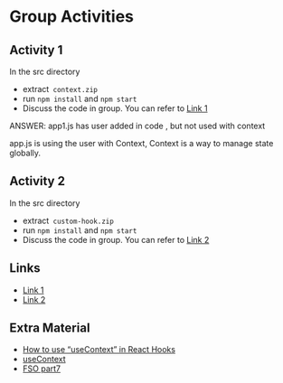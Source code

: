 # Group Activities

## Activity 1
In the src directory
- extract` context.zip`
- run `npm install` and `npm start`
- Discuss the code in group. You can refer to [Link 1](#links)

ANSWER:
app1.js has user added in code , but not used with context

app.js is using the user with Context, Context is a way to manage state globally.


## Activity 2
In the src directory
- extract` custom-hook.zip`
- run `npm install` and `npm start`
- Discuss the code in group. You can refer to [Link 2](#links)


## Links
- [Link 1](https://www.w3schools.com/react/react_usecontext.asp)
- [Link 2](https://www.w3schools.com/react/react_customhooks.asp)

## Extra Material
- [How to use “useContext” in React Hooks](https://medium.com/technofunnel/usecontext-in-react-hooks-aa9a60b8a461)
- [useContext](https://beta.reactjs.org/apis/react/useContext)
- [FSO part7](https://fullstackopen.com/en/part7/custom_hooks)
